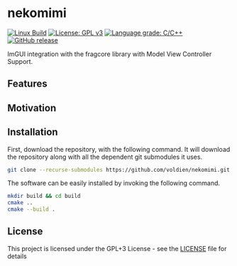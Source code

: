 # nekomimi

[![Linux Build](https://github.com/voldien/nekomimi/actions/workflows/linux-build.yml/badge.svg)](https://github.com/voldien/nekomimi/actions/workflows/linux-build.yml)
[![License: GPL v3](https://img.shields.io/badge/License-GPLv3-blue.svg)](https://www.gnu.org/licenses/gpl-3.0)
[![Language grade: C/C++](https://img.shields.io/lgtm/grade/cpp/g/voldien/nekomimi.svg?logo=lgtm&logoWidth=18)](https://lgtm.com/projects/g/voldien/nekomimi/context:cpp)
[![GitHub release](https://img.shields.io/github/release/voldien/nekomimi.svg)](https://github.com/voldien/nekomimi/releases)

ImGUI integration with the fragcore library with Model View Controller Support.

## Features

## Motivation


## Installation

First, download the repository, with the following command. It will download the repository along with all the dependent git submodules it uses.

```bash
git clone --recurse-submodules https://github.com/voldien/nekomimi.git
```

The software can be easily installed by invoking the following command.

```bash
mkdir build && cd build
cmake ..
cmake --build .
```

## License

This project is licensed under the GPL+3 License - see the [LICENSE](LICENSE) file for details
